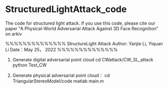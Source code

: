 # StructuredLightAttack_code
The code for structured light attack. If you use this code, please cite our paper "A Physical-World Adversarial Attack Against  3D Face Recognition" on arkiv

%%%%%%%%%%%%%%
StructureLight Attack
Author: Yanjie Li, Yiquan Li
Date：May 25， 2022
%%%%%%%%%%%%%%
1. Generate digital adversarial point cloud
cd CWattack/CW_SL_attack
python Test_CW

2. Generate physical adversarial point cloud：
cd TriangularStereoModel/code
matlab main.m
